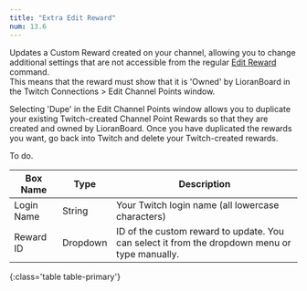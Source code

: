 ```yaml
---
title: "Extra Edit Reward"
num: 13.6
---
```


Updates a Custom Reward created on your channel, allowing you to change additional settings that are not accessible from the regular [Edit Reward](twitch#editreward) command.\
This means that the reward must show that it is 'Owned' by LioranBoard in the Twitch Connections > Edit Channel Points window.

Selecting 'Dupe' in the Edit Channel Points window allows you to duplicate your existing Twitch-created Channel Point Rewards so that they are created and owned by LioranBoard. Once you have duplicated the rewards you want, go back into Twitch and delete your Twitch-created rewards.

To do.

| Box Name | Type | Description | 
|-------|--------|--------
|Login Name|String|Your Twitch login name (all lowercase characters)
|Reward ID|Dropdown|ID of the custom reward to update. You can select it from the dropdown menu or type manually.
{:class='table table-primary'}










